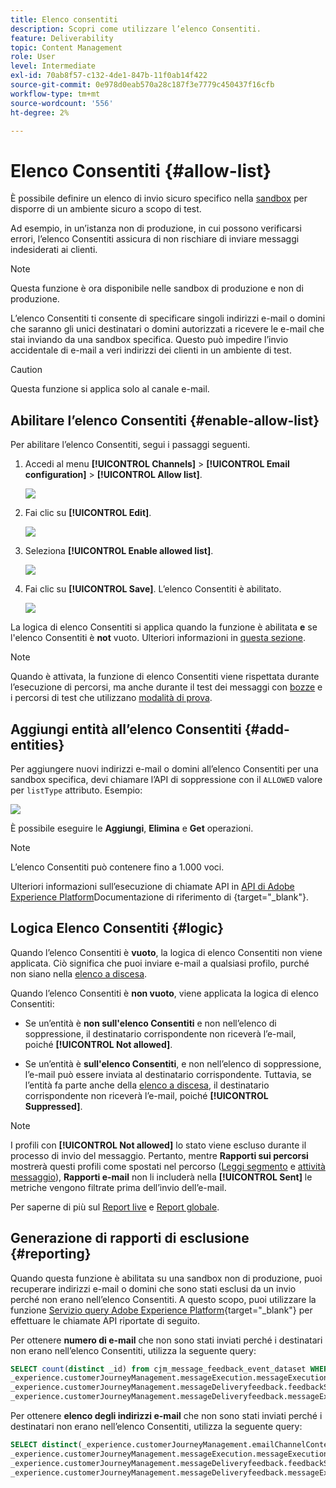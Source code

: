 ```yaml
---
title: Elenco consentiti
description: Scopri come utilizzare l’elenco Consentiti.
feature: Deliverability
topic: Content Management
role: User
level: Intermediate
exl-id: 70ab8f57-c132-4de1-847b-11f0ab14f422
source-git-commit: 0e978d0eab570a28c187f3e7779c450437f16cfb
workflow-type: tm+mt
source-wordcount: '556'
ht-degree: 2%

---
```


# Elenco Consentiti {#allow-list}

È possibile definire un elenco di invio sicuro specifico nella [sandbox](../administration/sandboxes.md) per disporre di un ambiente sicuro a scopo di test.

Ad esempio, in un’istanza non di produzione, in cui possono verificarsi errori, l’elenco Consentiti assicura di non rischiare di inviare messaggi indesiderati ai clienti.

>[!NOTE]
>
>Questa funzione è ora disponibile nelle sandbox di produzione e non di produzione.

L’elenco Consentiti ti consente di specificare singoli indirizzi e-mail o domini che saranno gli unici destinatari o domini autorizzati a ricevere le e-mail che stai inviando da una sandbox specifica. Questo può impedire l’invio accidentale di e-mail a veri indirizzi dei clienti in un ambiente di test.

>[!CAUTION]
>
>Questa funzione si applica solo al canale e-mail.

## Abilitare l’elenco Consentiti {#enable-allow-list}

<!--To enable the allowed list on a non-production sandbox, you need to update the general settings using the corresponding API end point in the Message Presets Service. Using this API, you can also disable the feature at any time.

You can update the allowed list before or after enabling the feature.-->

Per abilitare l’elenco Consentiti, segui i passaggi seguenti.

1. Accedi al menu **[!UICONTROL Channels]** > **[!UICONTROL Email configuration]** > **[!UICONTROL Allow list]**.

   ![](assets/allow-list-access.png)

1. Fai clic su **[!UICONTROL Edit]**.

   ![](assets/allow-list-edit.png)

1. Seleziona **[!UICONTROL Enable allowed list]**.

   ![](assets/allow-list-enable.png)

1. Fai clic su **[!UICONTROL Save]**. L’elenco Consentiti è abilitato.

   ![](assets/allow-list-enabled.png)

La logica di elenco Consentiti si applica quando la funzione è abilitata **e** se l&#39;elenco Consentiti è **not** vuoto. Ulteriori informazioni in [questa sezione](#logic).

>[!NOTE]
>
>Quando è attivata, la funzione di elenco Consentiti viene rispettata durante l’esecuzione di percorsi, ma anche durante il test dei messaggi con [bozze](../design/preview.md#send-proofs) e i percorsi di test che utilizzano [modalità di prova](../building-journeys/testing-the-journey.md).

## Aggiungi entità all’elenco Consentiti {#add-entities}

Per aggiungere nuovi indirizzi e-mail o domini all’elenco Consentiti per una sandbox specifica, devi chiamare l’API di soppressione con il `ALLOWED` valore per `listType` attributo. Esempio:

![](assets/allow-list-api.png)

È possibile eseguire le **Aggiungi**, **Elimina** e **Get** operazioni.

>[!NOTE]
>
>L’elenco Consentiti può contenere fino a 1.000 voci.

Ulteriori informazioni sull’esecuzione di chiamate API in [API di Adobe Experience Platform](https://experienceleague.adobe.com/docs/experience-platform/landing/platform-apis/api-guide.html)Documentazione di riferimento di {target=&quot;_blank&quot;}.

## Logica Elenco Consentiti {#logic}

Quando l’elenco Consentiti è **vuoto**, la logica di elenco Consentiti non viene applicata. Ciò significa che puoi inviare e-mail a qualsiasi profilo, purché non siano nella [elenco a discesa](../reports/suppression-list.md).

Quando l’elenco Consentiti è **non vuoto**, viene applicata la logica di elenco Consentiti:

* Se un’entità è **non sull&#39;elenco Consentiti** e non nell’elenco di soppressione, il destinatario corrispondente non riceverà l’e-mail, poiché **[!UICONTROL Not allowed]**.

* Se un’entità è **sull&#39;elenco Consentiti**, e non nell’elenco di soppressione, l’e-mail può essere inviata al destinatario corrispondente. Tuttavia, se l’entità fa parte anche della [elenco a discesa](../reports/suppression-list.md), il destinatario corrispondente non riceverà l’e-mail, poiché **[!UICONTROL Suppressed]**.

>[!NOTE]
>
>I profili con **[!UICONTROL Not allowed]** lo stato viene escluso durante il processo di invio del messaggio. Pertanto, mentre **Rapporti sui percorsi** mostrerà questi profili come spostati nel percorso ([Leggi segmento](../building-journeys/read-segment.md) e [attività messaggio](../building-journeys/journeys-message.md)), **Rapporti e-mail** non li includerà nella **[!UICONTROL Sent]** le metriche vengono filtrate prima dell’invio dell’e-mail.
>
>Per saperne di più sul [Report live](../reports/live-report.md) e [Report globale](../reports/global-report.md).

## Generazione di rapporti di esclusione {#reporting}

Quando questa funzione è abilitata su una sandbox non di produzione, puoi recuperare indirizzi e-mail o domini che sono stati esclusi da un invio perché non erano nell’elenco Consentiti. A questo scopo, puoi utilizzare la funzione [Servizio query Adobe Experience Platform](https://experienceleague.adobe.com/docs/experience-platform/query/api/getting-started.html){target=&quot;_blank&quot;} per effettuare le chiamate API riportate di seguito.

Per ottenere **numero di e-mail** che non sono stati inviati perché i destinatari non erano nell’elenco Consentiti, utilizza la seguente query:

```sql
SELECT count(distinct _id) from cjm_message_feedback_event_dataset WHERE
_experience.customerJourneyManagement.messageExecution.messageExecutionID = '<MESSAGE_EXECUTION_ID>' AND
_experience.customerJourneyManagement.messageDeliveryfeedback.feedbackStatus = 'exclude' AND
_experience.customerJourneyManagement.messageDeliveryfeedback.messageExclusion.reason = 'EmailNotAllowed'
```

Per ottenere **elenco degli indirizzi e-mail** che non sono stati inviati perché i destinatari non erano nell’elenco Consentiti, utilizza la seguente query:

```sql
SELECT distinct(_experience.customerJourneyManagement.emailChannelContext.address) from cjm_message_feedback_event_dataset WHERE
_experience.customerJourneyManagement.messageExecution.messageExecutionID IS NOT NULL AND
_experience.customerJourneyManagement.messageDeliveryfeedback.feedbackStatus = 'exclude' AND
_experience.customerJourneyManagement.messageDeliveryfeedback.messageExclusion.reason = 'EmailNotAllowed'
```
